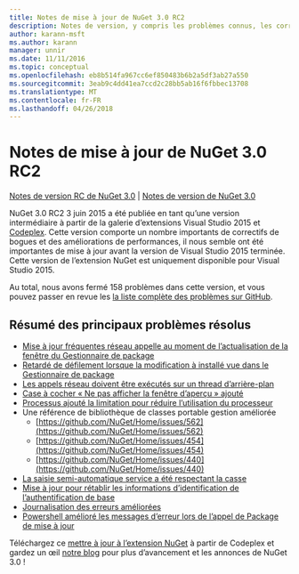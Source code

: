 ```yaml
---
title: Notes de mise à jour de NuGet 3.0 RC2
description: Notes de version, y compris les problèmes connus, les correctifs de bogues, les fonctionnalités ajoutées et DCR de NuGet 3.0 RC2.
author: karann-msft
ms.author: karann
manager: unnir
ms.date: 11/11/2016
ms.topic: conceptual
ms.openlocfilehash: eb8b514fa967cc6ef850483b6b2a5df3ab27a550
ms.sourcegitcommit: 3eab9c4dd41ea7ccd2c28bb5ab16f6fbbec13708
ms.translationtype: MT
ms.contentlocale: fr-FR
ms.lasthandoff: 04/26/2018
---
```

# <a name="nuget-30-rc2-release-notes"></a>Notes de mise à jour de NuGet 3.0 RC2

[Notes de version RC de NuGet 3.0](../release-notes/nuget-3.0-RC.md) | [Notes de version de NuGet 3.0](../release-notes/nuget-3.0.0.md)

NuGet 3.0 RC2 3 juin 2015 a été publiée en tant qu’une version intermédiaire à partir de la galerie d’extensions Visual Studio 2015 et [Codeplex](https://nuget.codeplex.com/releases/view/615507). Cette version comporte un nombre importants de correctifs de bogues et des améliorations de performances, il nous semble ont été importantes de mise à jour avant la version de Visual Studio 2015 terminée. Cette version de l’extension NuGet est uniquement disponible pour Visual Studio 2015.

Au total, nous avons fermé 158 problèmes dans cette version, et vous pouvez passer en revue les [la liste complète des problèmes sur GitHub](https://github.com/NuGet/Home/issues?utf8=%E2%9C%93&q=is%3Aclosed+milestone%3A3.0.0-RTM+sort%3Aupdated-asc+updated%3A%3C%3D2015-06-01).

## <a name="summary-of-top-issues-resolved"></a>Résumé des principaux problèmes résolus

* [Mise à jour fréquentes réseau appelle au moment de l’actualisation de la fenêtre du Gestionnaire de package](https://github.com/NuGet/Home/issues/515)
* [Retardé de défilement lorsque la modification à installé vue dans le Gestionnaire de package](https://github.com/NuGet/Home/issues/519)
* [Les appels réseau doivent être exécutés sur un thread d’arrière-plan](https://github.com/NuGet/Home/issues/516)
* [Case à cocher « Ne pas afficher la fenêtre d’aperçu » ajouté](https://github.com/NuGet/Home/issues/566)
* [Processus ajouté la limitation pour réduire l’utilisation du processeur](https://github.com/NuGet/Home/issues/356)
* Une référence de bibliothèque de classes portable gestion améliorée
    * [https://github.com/NuGet/Home/issues/562](https://github.com/NuGet/Home/issues/562)
    * [https://github.com/NuGet/Home/issues/454](https://github.com/NuGet/Home/issues/454)
    * [https://github.com/NuGet/Home/issues/440](https://github.com/NuGet/Home/issues/440)
* [La saisie semi-automatique service a été respectant la casse](https://github.com/NuGet/Home/issues/198)
* [Mise à jour pour rétablir les informations d’identification de l’authentification de base](https://github.com/NuGet/Home/issues/456)
* [Journalisation des erreurs améliorées](https://github.com/NuGet/Home/issues/407)
* [Powershell amélioré les messages d’erreur lors de l’appel de Package de mise à jour](https://github.com/NuGet/Home/issues/5)

Téléchargez ce [mettre à jour à l’extension NuGet](https://nuget.codeplex.com/releases/view/615507) à partir de Codeplex et gardez un œil [notre blog](http://blog.nuget.org) pour plus d’avancement et les annonces de NuGet 3.0 !